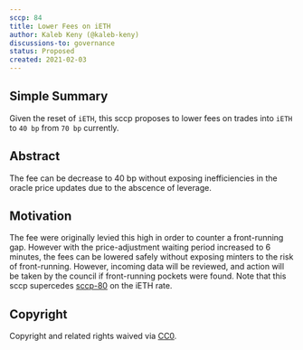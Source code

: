 ```yaml
---
sccp: 84
title: Lower Fees on iETH
author: Kaleb Keny (@kaleb-keny)
discussions-to: governance
status: Proposed
created: 2021-02-03
---
```


<!--You can leave these HTML comments in your merged SCCP and delete the visible duplicate text guides, they will not appear and may be helpful to refer to if you edit it again. This is the suggested template for new SCCPs. Note that an SCCP number will be assigned by an editor. When opening a pull request to submit your SCCP, please use an abbreviated title in the filename, `sccp-draft_title_abbrev.md`. The title should be 44 characters or less.-->

## Simple Summary

<!--"If you can't explain it simply, you don't understand it well enough." Provide a simplified and layman-accessible explanation of the SCCP.-->

Given the reset of `iETH`, this sccp proposes to lower fees on trades into `iETH` to `40 bp` from `70 bp` currently.

## Abstract

<!--A short (~200 word) description of the variable change proposed.-->

The fee can be decrease to 40 bp without exposing inefficiencies in the oracle price updates due to the abscence of leverage.

## Motivation

<!--The motivation is critical for SCCPs that want to update variables within Synthetix. It should clearly explain why the existing variable is not incentive aligned. SCCP submissions without sufficient motivation may be rejected outright.-->

The fee were originally levied this high in order to counter a front-running gap. However with the price-adjustment waiting period increased to 6 minutes, the fees can be lowered safely without exposing minters to the risk of front-running.
However, incoming data will be reviewed, and action will be taken by the council if front-running pockets were found.
Note that this sccp supercedes [sccp-80](https://sips.synthetix.io/SCCP/sccp-80) on the iETH rate.

## Copyright

Copyright and related rights waived via [CC0](https://creativecommons.org/publicdomain/zero/1.0/).